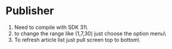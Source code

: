 # Publisher

1. Need to compile with SDK 31\
2. to change the range like (1,7,30) just choose the option menu\
3. To refresh article list just pull screen top to bottom\
